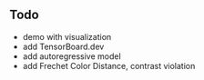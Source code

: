 ## Todo

- demo with visualization
- add TensorBoard.dev
- add autoregressive model
- add Frechet Color Distance, contrast violation
